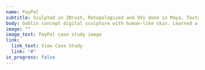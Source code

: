 ```yaml
---
name: PayPal
subtitle: Sculpted in ZBrush, Retopologized and UVs done in Maya, Textured in Mari, Rendered using Arnold.
body: Goblin concept digital sculpture with human-like skin. Learned a lot of quick tips and look development.
image: ""
image_text: PayPal case study image
link:
  link_text: View Case Study
  link: "#"
in_progress: false
---
```

